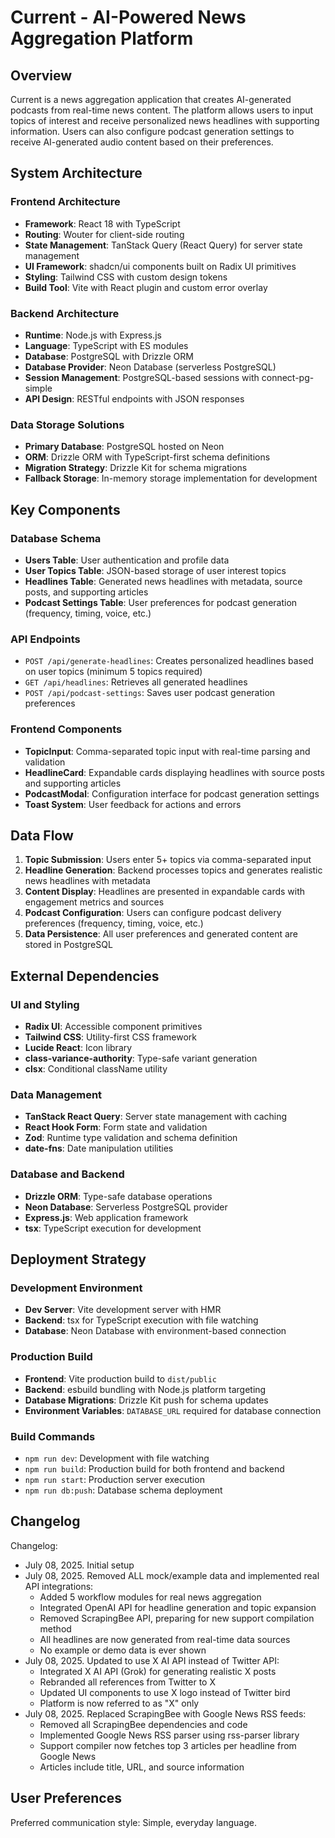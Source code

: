 # Current - AI-Powered News Aggregation Platform

## Overview

Current is a news aggregation application that creates AI-generated podcasts from real-time news content. The platform allows users to input topics of interest and receive personalized news headlines with supporting information. Users can also configure podcast generation settings to receive AI-generated audio content based on their preferences.

## System Architecture

### Frontend Architecture
- **Framework**: React 18 with TypeScript
- **Routing**: Wouter for client-side routing
- **State Management**: TanStack Query (React Query) for server state management
- **UI Framework**: shadcn/ui components built on Radix UI primitives
- **Styling**: Tailwind CSS with custom design tokens
- **Build Tool**: Vite with React plugin and custom error overlay

### Backend Architecture
- **Runtime**: Node.js with Express.js
- **Language**: TypeScript with ES modules
- **Database**: PostgreSQL with Drizzle ORM
- **Database Provider**: Neon Database (serverless PostgreSQL)
- **Session Management**: PostgreSQL-based sessions with connect-pg-simple
- **API Design**: RESTful endpoints with JSON responses

### Data Storage Solutions
- **Primary Database**: PostgreSQL hosted on Neon
- **ORM**: Drizzle ORM with TypeScript-first schema definitions
- **Migration Strategy**: Drizzle Kit for schema migrations
- **Fallback Storage**: In-memory storage implementation for development

## Key Components

### Database Schema
- **Users Table**: User authentication and profile data
- **User Topics Table**: JSON-based storage of user interest topics
- **Headlines Table**: Generated news headlines with metadata, source posts, and supporting articles
- **Podcast Settings Table**: User preferences for podcast generation (frequency, timing, voice, etc.)

### API Endpoints
- `POST /api/generate-headlines`: Creates personalized headlines based on user topics (minimum 5 topics required)
- `GET /api/headlines`: Retrieves all generated headlines
- `POST /api/podcast-settings`: Saves user podcast generation preferences

### Frontend Components
- **TopicInput**: Comma-separated topic input with real-time parsing and validation
- **HeadlineCard**: Expandable cards displaying headlines with source posts and supporting articles
- **PodcastModal**: Configuration interface for podcast generation settings
- **Toast System**: User feedback for actions and errors

## Data Flow

1. **Topic Submission**: Users enter 5+ topics via comma-separated input
2. **Headline Generation**: Backend processes topics and generates realistic news headlines with metadata
3. **Content Display**: Headlines are presented in expandable cards with engagement metrics and sources
4. **Podcast Configuration**: Users can configure podcast delivery preferences (frequency, timing, voice, etc.)
5. **Data Persistence**: All user preferences and generated content are stored in PostgreSQL

## External Dependencies

### UI and Styling
- **Radix UI**: Accessible component primitives
- **Tailwind CSS**: Utility-first CSS framework
- **Lucide React**: Icon library
- **class-variance-authority**: Type-safe variant generation
- **clsx**: Conditional className utility

### Data Management
- **TanStack React Query**: Server state management with caching
- **React Hook Form**: Form state and validation
- **Zod**: Runtime type validation and schema definition
- **date-fns**: Date manipulation utilities

### Database and Backend
- **Drizzle ORM**: Type-safe database operations
- **Neon Database**: Serverless PostgreSQL provider
- **Express.js**: Web application framework
- **tsx**: TypeScript execution for development

## Deployment Strategy

### Development Environment
- **Dev Server**: Vite development server with HMR
- **Backend**: tsx for TypeScript execution with file watching
- **Database**: Neon Database with environment-based connection

### Production Build
- **Frontend**: Vite production build to `dist/public`
- **Backend**: esbuild bundling with Node.js platform targeting
- **Database Migrations**: Drizzle Kit push for schema updates
- **Environment Variables**: `DATABASE_URL` required for database connection

### Build Commands
- `npm run dev`: Development with file watching
- `npm run build`: Production build for both frontend and backend
- `npm run start`: Production server execution
- `npm run db:push`: Database schema deployment

## Changelog

Changelog:
- July 08, 2025. Initial setup
- July 08, 2025. Removed ALL mock/example data and implemented real API integrations:
  - Added 5 workflow modules for real news aggregation
  - Integrated OpenAI API for headline generation and topic expansion
  - Removed ScrapingBee API, preparing for new support compilation method
  - All headlines are now generated from real-time data sources
  - No example or demo data is ever shown
- July 08, 2025. Updated to use X AI API instead of Twitter API:
  - Integrated X AI API (Grok) for generating realistic X posts
  - Rebranded all references from Twitter to X
  - Updated UI components to use X logo instead of Twitter bird
  - Platform is now referred to as "X" only
- July 08, 2025. Replaced ScrapingBee with Google News RSS feeds:
  - Removed all ScrapingBee dependencies and code
  - Implemented Google News RSS parser using rss-parser library
  - Support compiler now fetches top 3 articles per headline from Google News
  - Articles include title, URL, and source information

## User Preferences

Preferred communication style: Simple, everyday language.